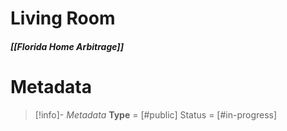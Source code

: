 # Living Room
##### [[Florida Home Arbitrage]]



# Metadata
> [!info]- *Metadata*
> **Type** = [#public]
> Status = [#in-progress]